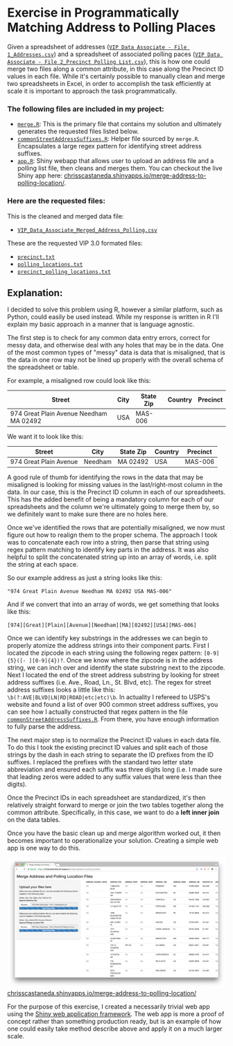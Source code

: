 # Exercise in Programmatically Matching Address to Polling Places

Given a spreadsheet of addresses ([`VIP Data Associate - File 1_Addresses.csv`](https://github.com/chrisscastaneda/merge-address-to-polling-location/blob/master/data/VIP%20Data%20Associate%20-%20File%201_Addresses.csv)) and a spreadsheet of associated polling paces ([`VIP Data Associate - File 2_Precinct Polling List.csv`](https://github.com/chrisscastaneda/merge-address-to-polling-location/blob/master/data/VIP%20Data%20Associate%20-%20File%202_Precinct%20Polling%20List.csv)), this is how one could merge two files along a common attribute, in this case along the Precinct ID values in each file.  While it's certainly possible to manually clean and merge two spreadsheets in Excel, in order to accomplish the task efficiently at scale it is important to approach the task programmatically.  

### The following files are included in my project:

- [`merge.R`](https://github.com/chrisscastaneda/merge-address-to-polling-location/blob/master/merge.R): This is the primary file that contains my solution and ultimately generates the requested files listed below. 
- [`commonStreetAddressSuffixes.R`](https://github.com/chrisscastaneda/merge-address-to-polling-location/blob/master/commonStreetAddressSuffixes.R): Helper file sourced by `merge.R`.  Encapsulates a large regex pattern for identifying street address suffixes.
- [`app.R`](https://github.com/chrisscastaneda/merge-address-to-polling-location/blob/master/app.R): Shiny webapp that allows user to upload an address file and a polling list file, then cleans and merges them.  You can checkout the live Shiny app here: [chrisscastaneda.shinyapps.io/merge-address-to-polling-location/](https://chrisscastaneda.shinyapps.io/merge-address-to-polling-location/).

### Here are the requested files:

This is the cleaned and merged data file:

  - [`VIP_Data_Associate_Merged_Address_Polling.csv`](https://github.com/chrisscastaneda/merge-address-to-polling-location/blob/master/VIP_Data_Associate_Merged_Address_Polling.csv)

These are the requested VIP 3.0 formated files:

  - [`precinct.txt`](https://github.com/chrisscastaneda/merge-address-to-polling-location/blob/master/precinct.txt)
  - [`polling_locations.txt`](https://github.com/chrisscastaneda/merge-address-to-polling-location/blob/master/polling_locations.txt)
  - [`precinct_polling_locations.txt`](https://github.com/chrisscastaneda/merge-address-to-polling-location/blob/master/precinct_polling_locations.txt)


## Explanation:

I decided to solve this problem using R, however a similar platform, such as Python, could easily be used instead.  While my response is written in R I'll explain my basic approach in a manner that is language agnostic. 

The first step is to check for any common data entry errors, correct for messy data, and otherwise deal with any holes that may be in the data.  One of the most common types of "messy" data is data that is misaligned, that is the data in one row may not be lined up properly with the overall schema of the spreadsheet or table.  

For example, a misaligned row could look like this: 

|Street|City|State Zip|Country|Precinct|
|------|----|---------|-------|--------|
|974 Great Plain Avenue Needham MA 02492|USA|MAS-006| | |

We want it to look like this:

|Street|City|State Zip|Country|Precinct|
|------|----|---------|-------|--------|
|974 Great Plain Avenue|Needham|MA 02492|USA|MAS-006|

A good rule of thumb for identifying the rows in the data that may be misaligned is looking for missing values in the last/right-most column in the data.  In our case, this is the Precinct ID column in each of our spreadsheets.  This has the added benefit of being a mandatory column for each of our spreadsheets and the column we're ultimately going to merge them by, so we definitely want to make sure there are no holes here.

Once we've identified the rows that are potentially misaligned, we now must figure out how to realign them to the proper schema.  The approach I took was to concatenate each row into a string, then parse that string using regex pattern matching to identify key parts in the address.  It was also helpful to split the concatenated string up into an array of words, i.e. split the string at each space.

So our example address as just a string looks like this:

```
"974 Great Plain Avenue Needham MA 02492 USA MAS-006"
```

And if we convert that into an array of words, we get something that looks like this:

```
[974][Great][Plain][Avenue][Needham][MA][02492][USA][MAS-006]
```

Once we can identify key substrings in the addresses we can begin to properly atomize the address strings into their component parts.  First I located the zipcode in each string using the following regex pattern: `[0-9]{5}([- ][0-9]{4})?`.  Once we know where the zipcode is in the address string, we can inch over and identify the state substring next to the zipcode.  Next I located the end of the street address substring by looking for street address suffixes (i.e. Ave., Road, Ln., St. Blvd, etc).  The regex for street address suffixes looks a little like this: `\b(?:AVE|BLVD|LN|RD|ROAD|etc|etc)\b`.  In actuality I refereed to USPS's website and found a list of over 900 common street address suffixes, you can see how I actually constructed that regex pattern in the file [`commonStreetAddressSuffixes.R`](https://github.com/chrisscastaneda/merge-address-to-polling-location/blob/master/commonStreetAddressSuffixes.R).  From there, you have enough information to fully parse the address.  

The next major step is to normalize the Precinct ID values in each data file.  To do this I took the existing precinct ID values and split each of those strings by the dash in each string to separate the ID prefixes from the ID suffixes.  I replaced the prefixes with the standard two letter state abbreviation and ensured each suffix was three digits long (i.e. I made sure that leading zeros were added to any suffix values that were less than thee digits).

Once the Precinct IDs in each spreadsheet are standardized, it's then relatively straight forward to merge or join the two tables together along the common attribute. Specifically, in this case, we want to do a **left inner join** on the data tables.

Once you have the basic clean up and merge algorithm worked out, it then becomes important to operationalize your solution.  Creating a simple web app is one way to do this.  

![Shiny Merge App](screenshot.png) 
[chrisscastaneda.shinyapps.io/merge-address-to-polling-location/](https://chrisscastaneda.shinyapps.io/merge-address-to-polling-location/)

For the purpose of this exercise, I created a necessarily trivial web app using the [Shiny web application framework](http://shiny.rstudio.com/).  The web app is more a proof of concept rather than something production ready, but is an example of how one could easily take method describe above and apply it on a much larger scale.






